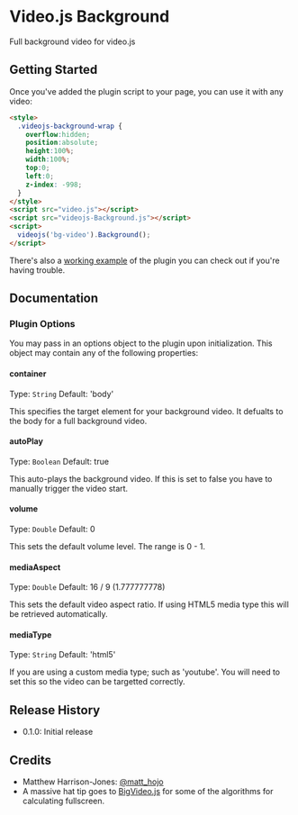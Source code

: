 # Video.js Background

Full background video for video.js

## Getting Started

Once you've added the plugin script to your page, you can use it with any video:

```html
<style>
  .videojs-background-wrap {
    overflow:hidden;
    position:absolute;
    height:100%;
    width:100%;
    top:0;
    left:0;
    z-index: -998;
  }
</style>
<script src="video.js"></script>
<script src="videojs-Background.js"></script>
<script>
  videojs('bg-video').Background();
</script>
```

There's also a [working example](example.html) of the plugin you can check out if you're having trouble.

## Documentation
### Plugin Options

You may pass in an options object to the plugin upon initialization. This
object may contain any of the following properties:

#### container
Type: `String`
Default: 'body'

This specifies the target element for your background video. It defualts to the body for a full background video.

#### autoPlay
Type: `Boolean`
Default: true

This auto-plays the background video. If this is set to false you have to manually trigger the video start.

#### volume
Type: `Double`
Default: 0

This sets the default volume level. The range is 0 - 1.

#### mediaAspect
Type: `Double`
Default: 16 / 9  (1.777777778)

This sets the default video aspect ratio. If using HTML5 media type this will be retrieved automatically.


#### mediaType
Type: `String`
Default: 'html5'

If you are using a custom media type; such as 'youtube'. You will need to set this so the video can be targetted correctly.


## Release History

 - 0.1.0: Initial release

## Credits

 - Matthew Harrison-Jones: [@matt_hojo](http://twitter.com/matt_hojo)
 - A massive hat tip goes to [BigVideo.js](https://github.com/dfcb/BigVideo.js) for some of the algorithms for calculating fullscreen.
